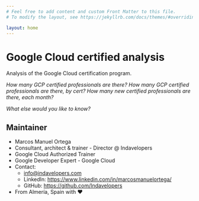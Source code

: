```yaml
---
# Feel free to add content and custom Front Matter to this file.
# To modify the layout, see https://jekyllrb.com/docs/themes/#overriding-theme-defaults

layout: home
---
```


# Google Cloud certified analysis

Analysis of the Google Cloud certification program.

*How many GCP certified professionals are there?*
*How many GCP certified professionals are there, by cert?*
*How many new certified professionals are there, each month?*

*What else would you like to know?*

## Maintainer

- Marcos Manuel Ortega
- Consultant, architect & trainer - Director @ Indavelopers
- Google Cloud Authorized Trainer
- Google Developer Expert - Google Cloud
- Contact:
  - info@indavelopers.com
  - LinkedIn: <https://www.linkedin.com/in/marcosmanuelortega/>
  - GitHub: <https://github.com/Indavelopers>
- From Almería, Spain with ❤️
